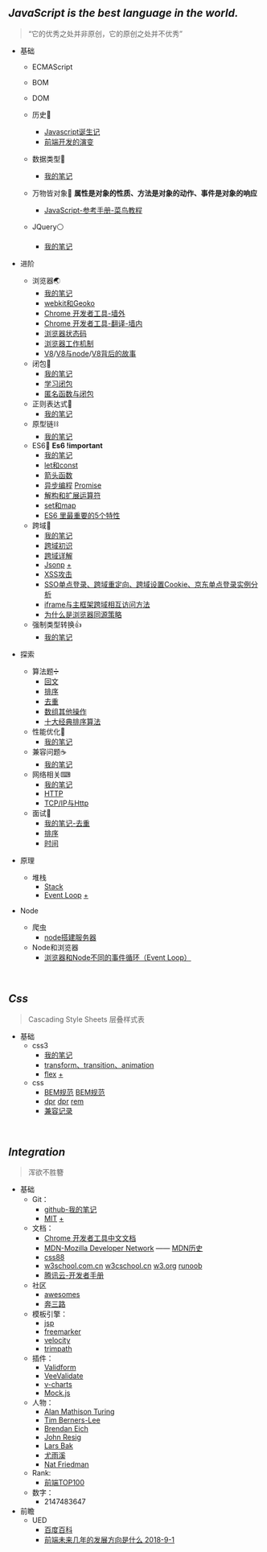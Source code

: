 ## *JavaScript is the best language in the world.*
>“它的优秀之处并非原创，它的原创之处并不优秀”
* 基础
   * ECMAScript
   * BOM
   * DOM
   * 历史🏯
     * [Javascript诞生记](http://www.ruanyifeng.com/blog/2011/06/birth_of_javascript.html)
     * [前端开发的演变](https://www.yuque.com/ant-design/course/sc1lvc)
   * 数据类型🚶
      * [我的笔记](https://github.com/TUARAN/tarsJs/blob/master/%E5%9F%BA%E7%A1%80/%E6%95%B0%E6%8D%AE%E7%B1%BB%E5%9E%8B.md)
   * 万物皆对象🐘
      **属性是对象的性质、方法是对象的动作、事件是对象的响应**
      * [JavaScript-参考手册-菜鸟教程](http://www.runoob.com/jsref/jsref-tutorial.html)
     
      
    * JQuery⚪
      * [我的笔记](https://github.com/TUARAN/tarsJs/blob/master/%E5%9F%BA%E7%A1%80/JQ!.md)

* 进阶
   * 浏览器🌏
      * [我的笔记](https://github.com/TUARAN/tarsJs/blob/master/%E8%BF%9B%E9%98%B6/%E6%B5%8F%E8%A7%88%E5%99%A8/%E5%86%85%E6%A0%B8.md)
      * [webkit和Geoko](https://www.cnblogs.com/slly/p/6640761.html)
      * [Chrome 开发者工具-墙外](https://developers.google.cn/web/tools/chrome-devtools/)
      * [Chrome 开发者工具-翻译-墙内](https://www.css88.com/doc/chrome-devtools/)
      * [浏览器状态码](https://www.cnblogs.com/xiaowenwu/p/5519697.html)
      * [浏览器工作机制](https://www.cnblogs.com/jzxx/p/6098846.html)
      * [V8](https://blog.csdn.net/heyeqingquan/article/details/78839699)/[V8与node](http://www.broadview.com.cn/article/419435)/[V8背后的故事](http://www.weste.net/2009/4-23/10412931178.html)
   * 闭包👜
      * [我的笔记](https://github.com/TUARAN/tarsJs/blob/master/%E8%BF%9B%E9%98%B6/%E9%97%AD%E5%8C%85.md)
      * [学习闭包](http://www.ruanyifeng.com/blog/2009/08/learning_javascript_closures.html)
      * [匿名函数与闭包](https://www.cnblogs.com/chenxianbin89/archive/2010/01/28/1658392.html)
   * 正则表达式🔢
      * [我的笔记](https://github.com/TUARAN/tarsJs/blob/master/%E8%BF%9B%E9%98%B6/%E6%AD%A3%E5%88%99%E8%A1%A8%E8%BE%BE%E5%BC%8F.md)
   * 原型链⛓
      * [我的笔记](https://github.com/TUARAN/tarsJs/blob/master/%E8%BF%9B%E9%98%B6/%E5%8E%9F%E5%9E%8B%E9%93%BE.md)
   * ES6🐖
     **Es6 !important**
     * [我的笔记](https://github.com/TUARAN/tarsJs/blob/master/%E8%BF%9B%E9%98%B6/ES6.md)
     * [let和const](https://blog.csdn.net/lilongsy/article/details/75048822)
     * [箭头函数](https://blog.csdn.net/just4you/article/details/79258799)
     * [异步编程](https://blog.csdn.net/ivana_zyf/article/details/79201398) [Promise](https://www.cnblogs.com/dengyulinBlog/p/6180223.html)
     * [解构和扩展运算符](http://www.cnblogs.com/chrischjh/p/4848934.html)
     * [set和map](http://es6.ruanyifeng.com/#docs/set-map)
     * [ES6 里最重要的5个特性](http://www.webhek.com/post/top-five-features-in-javascript-es6-worth-mastering.html)
   * 跨域🚀
        * [我的笔记](https://github.com/TUARAN/tarsJs/blob/ddcb11032da04b0de88df6cb138d51969016e364/进阶/跨域笔记🖊.md)
        * [跨域初识](http://www.cnblogs.com/2050/p/3191744.html)
        * [跨域详解](https://blog.csdn.net/wonking666/article/details/79159180)
        * [Jsonp](https://www.cnblogs.com/chiangchou/p/jsonp.html) [+](https://blog.csdn.net/u011897301/article/details/52679486)
        * [XSS攻击](https://baike.baidu.com/item/XSS攻击/954065?fr=aladdin)
        * [SSO单点登录、跨域重定向、跨域设置Cookie、京东单点登录实例分析](https://blog.csdn.net/clh604/article/details/20365967?utm_source=blogxgwz0)
        * [iframe与主框架跨域相互访问方法](https://blog.csdn.net/fdipzone/article/details/17619673)
        * [为什么是浏览器同源策略](https://www.cnblogs.com/laixiangran/p/9064769.html)
   * 强制类型转换👍
      * [我的笔记](https://github.com/TUARAN/tarsJs/blob/master/%E8%BF%9B%E9%98%B6/%E5%BC%BA%E5%88%B6%E7%B1%BB%E5%9E%8B%E8%BD%AC%E6%8D%A2.md)

* 探索
   * 算法题➗
      * [回文]()
      * [排序]()
      * [去重]()
      * [数组其他操作]()
      * [十大经典排序算法](https://www.cnblogs.com/onepixel/articles/7674659.html)
   * 性能优化👾
      * [我的笔记](https://github.com/TUARAN/tarsJs/blob/master/%E6%8E%A2%E7%B4%A2/%E6%80%A7%E8%83%BD%E4%BC%98%E5%8C%96.md)
   * 兼容问题☕   
      * [我的笔记](https://github.com/TUARAN/tarsJs/blob/master/%E6%8E%A2%E7%B4%A2/%E5%85%BC%E5%AE%B9%E9%97%AE%E9%A2%98.md)
   * 网络相关⌨   
      * [我的笔记](https://github.com/TUARAN/tarsJs/blob/master/%E6%8E%A2%E7%B4%A2/%E7%BD%91%E7%BB%9C%E7%9B%B8%E5%85%B3.md)
      * [HTTP](http://www.runoob.com/http/http-tutorial.html)
      * [TCP/IP与Http](https://www.cnblogs.com/xianlei/p/tcpip_http.html)
   * 面试🍜
      * [我的笔记-去重](https://github.com/TUARAN/tarsJs/blob/master/%E6%8E%A2%E7%B4%A2/interview/%E5%8E%BB%E9%87%8D.md)
      * [排序]()
      * [时间]()
  
* 原理
  * 堆栈
    * [Stack](http://www.ruanyifeng.com/blog/2013/11/stack.html) 
    * [Event Loop](https://segmentfault.com/a/1190000012806637) [+](http://www.ruanyifeng.com/blog/2013/11/stack.html)
    
* Node
  * 爬虫
    * [node搭建服务器](https://www.cnblogs.com/saber200/p/5242732.html)
  * Node和浏览器
    * [浏览器和Node不同的事件循环（Event Loop）](https://segmentfault.com/a/1190000013660033?utm_source=channel-hottest)
<br>

## *Css* 
>Cascading Style Sheets 层叠样式表
* 基础
  * css3 
    * [我的笔记](https://github.com/TUARAN/tarsJs/blob/master/css/ttr.md)
    * [transform、transition、animation](https://www.jianshu.com/p/0e0e1903b80d)
    * [flex](https://caniuse.com/#search=flex) [+](https://www.runoob.com/w3cnote/flex-grammar.html)
  * css
    * [BEM规范](https://www.w3cplus.com/css/bem-definitions.html) [BEM规范](https://segmentfault.com/a/1190000000391762)
    * [dpr](https://www.cnblogs.com/mtl-key/p/7126634.html) [dpr](https://www.cnblogs.com/liujn0829/p/7909218.html) [rem](https://blog.csdn.net/honeymao/article/details/76795089) 
    * [兼容记录](https://github.com/TUARAN/tarsJs/blob/master/css/record.md)
<br>

## *Integration*
>浑欲不胜簪
* 基础
  * Git：
    * [github-我的笔记](https://github.com/TUARAN/tarsJs/blob/master/git/git.md)
    * [MIT](https://blog.csdn.net/qq_35246620/article/details/77647234) [+](https://www.cnblogs.com/newcaoguo/p/7103249.html)
  * 文档：
    * [Chrome 开发者工具中文文档](http://www.css88.com/doc/chrome-devtools/)
    * [MDN-Mozilla Developer Network](https://developer.mozilla.org/zh-CN/) —— [MDN历史](https://www.jianshu.com/p/f1d3be17f0c6)
    * [css88](http://www.css88.com)
    * [w3school.com.cn](http://www.w3school.com.cn/jsref/index.asp) [w3cschool.cn](https://www.w3cschool.cn) [w3.org](https://www.w3.org) [runoob](http://www.runoob.com)
    * [腾讯云-开发者手册](https://cloud.tencent.com/developer/devdocs)
  * 社区
    * [awesomes](https://www.awesomes.cn) 
    * [奔三路](http://www.bslxx.com)
  * 模板引擎：
    * [jsp](https://baike.baidu.com/item/JSP/141543?fr=aladdin)
    * [freemarker](http://freemarker.foofun.cn)
    * [velocity](https://www.cnblogs.com/avivaye/p/4418878.html)
    * [trimpath](http://bbs.chinaunix.net/thread-735901-1-1.html)
  * 插件：
    * [Validform](http://validform.rjboy.cn/document.html)
    * [VeeValidate](https://blog.csdn.net/docallen/article/details/73650179)
    * [v-charts](https://v-charts.js.org/#/)
    * [Mock.js](http://mockjs.com)
  * 人物：
    * [Alan Mathison Turing](https://baike.baidu.com/item/艾伦·麦席森·图灵/3940576?fromtitle=图灵&fromid=121208&fr=aladdin)
    * [Tim Berners-Lee](https://baike.baidu.com/item/蒂姆·伯纳斯·李?fromtitle=Tim+Berners-Lee&fromid=1836386)
    * [Brendan Eich](https://baike.baidu.com/item/Brendan%20Eich)
    * [John Resig](https://baike.baidu.com/item/John%20Resig/6336344?fr=aladdin)
    * [Lars Bak](https://baike.baidu.com/item/拉斯·巴克/4489230?fr=aladdin)
    * [尤雨溪](https://baike.baidu.com/item/尤雨溪/2281470?fr=aladdin)
    * [Nat Friedman](https://en.wikipedia.org/wiki/Nat_Friedman)
  * Rank:
    * [前端TOP100](https://www.awesomes.cn/rank/?sort=hot)
  * 数字：
    * 2147483647
* 前瞻
  * UED
    * [百度百科](https://baike.baidu.com/item/UED/1953215?fr=aladdin)
    * [前端未来几年的发展方向是什么 2018-9-1](https://www.wengbi.com/thread_56397_1.html)
